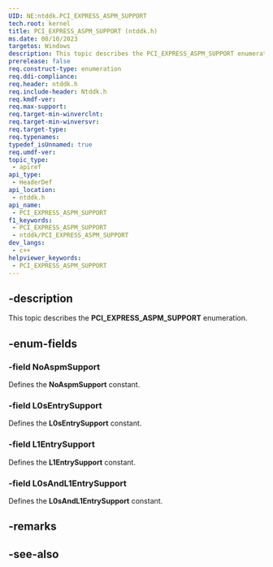 ```yaml
---
UID: NE:ntddk.PCI_EXPRESS_ASPM_SUPPORT
tech.root: kernel
title: PCI_EXPRESS_ASPM_SUPPORT (ntddk.h)
ms.date: 08/10/2023
targetos: Windows
description: This topic describes the PCI_EXPRESS_ASPM_SUPPORT enumeration (ntddk.h).
prerelease: false
req.construct-type: enumeration
req.ddi-compliance: 
req.header: ntddk.h
req.include-header: Ntddk.h
req.kmdf-ver: 
req.max-support: 
req.target-min-winverclnt: 
req.target-min-winversvr: 
req.target-type: 
req.typenames: 
typedef_isUnnamed: true
req.umdf-ver: 
topic_type:
 - apiref
api_type:
 - HeaderDef
api_location:
 - ntddk.h
api_name:
 - PCI_EXPRESS_ASPM_SUPPORT
f1_keywords:
 - PCI_EXPRESS_ASPM_SUPPORT
 - ntddk/PCI_EXPRESS_ASPM_SUPPORT
dev_langs:
 - c++
helpviewer_keywords:
 - PCI_EXPRESS_ASPM_SUPPORT
---
```


## -description

This topic describes the **PCI_EXPRESS_ASPM_SUPPORT** enumeration.

## -enum-fields

### -field NoAspmSupport

Defines the **NoAspmSupport** constant.

### -field L0sEntrySupport

Defines the **L0sEntrySupport** constant.

### -field L1EntrySupport

Defines the **L1EntrySupport** constant.

### -field L0sAndL1EntrySupport

Defines the **L0sAndL1EntrySupport** constant.

## -remarks

## -see-also
